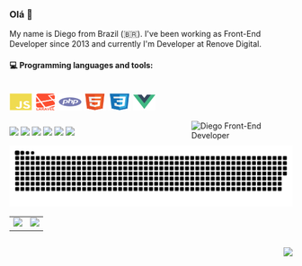 ### Olá 👋

My name is Diego from Brazil (🇧🇷). I've been working as Front-End Developer since 2013 and currently I'm Developer at Renove Digital.

#### :computer: Programming languages and tools: 

<div style="display: inline_block"><br>
  <img align="center" alt="Diego Front-End Developer - js" height="30" width="40" src="https://raw.githubusercontent.com/devicons/devicon/master/icons/javascript/javascript-plain.svg">
  <img align="center" alt="Diego Front-End Developer - Laravel" height="30" width="40" src="https://raw.githubusercontent.com/devicons/devicon/master/icons/laravel/laravel-plain-wordmark.svg">
  <img align="center" alt="Diego Front-End Developer - js" height="30" width="40" src="https://raw.githubusercontent.com/devicons/devicon/master/icons/php/php-plain.svg">
  <img align="center" alt="Diego Front-End Developer - js" height="30" width="40" src="https://raw.githubusercontent.com/devicons/devicon/master/icons/html5/html5-original.svg">
  <img align="center" alt="Diego Front-End Developer - js" height="30" width="40" src="https://raw.githubusercontent.com/devicons/devicon/master/icons/css3/css3-original.svg">
  <img align="center" alt="Diego Front-End Developer - Vuejs" height="30" width="40" src="https://raw.githubusercontent.com/devicons/devicon/master/icons/vuejs/vuejs-original.svg">
  
</div>

  ##
  <img style='margin-top:-10px' width='180' align="right" alt="Diego Front-End Developer" src="https://octodex.github.com/images/spidertocat.png">
 
<div  style="display: inline_block" width='100%'> 
  <a href="#" target="_blank"><img src="https://img.shields.io/badge/YouTube-FF0000?style=for-the-badge&logo=youtube&logoColor=white" target="_blank"></a>
  <a href="https://www.instagram.com/diegoslva7/" target="_blank"><img src="https://img.shields.io/badge/-Instagram-%23E4405F?style=for-the-badge&logo=instagram&logoColor=white" target="_blank"></a>
 	<a href="#" target="_blank"><img src="https://img.shields.io/badge/Twitch-9146FF?style=for-the-badge&logo=twitch&logoColor=white" target="_blank"></a>
 <a href="#" target="_blank"><img src="https://img.shields.io/badge/Discord-7289DA?style=for-the-badge&logo=discord&logoColor=white" target="_blank"></a> 
  <a href = "mailto:diegoslva7@gmail.com"><img src="https://img.shields.io/badge/-Gmail-%23333?style=for-the-badge&logo=gmail&logoColor=white" target="_blank"></a>
  <a href="https://www.linkedin.com/in/diegoslva" target="_blank"><img src="https://img.shields.io/badge/-LinkedIn-%230077B5?style=for-the-badge&logo=linkedin&logoColor=white" target="_blank"></a> 
 
  ![Snake animation](https://github.com/diegoslva/diegoslva/blob/output/github-contribution-grid-snake.svg)
 
</div>
  
<table cellpadding="0" border='0'>
  <tr>
    <td style='border:none;'>
      <img height='180em' src="https://github-readme-stats.vercel.app/api?username=diegoslva&show_icons=true&theme=dracula&include_all_commits=true&count_private=true"/></td>
    <td valign="top"><img height='180em' src="https://github-readme-stats.vercel.app/api/top-langs/?username=diegoslva&layout=compact&langs_count=7&orgs=renovedigital&theme=dracula"/></td>
  </tr>
</table>

## 



<img align="right" src='https://github-readme-stats.vercel.app/api/wakatime?username=diegoslva&layout=compact&theme=radical'>




